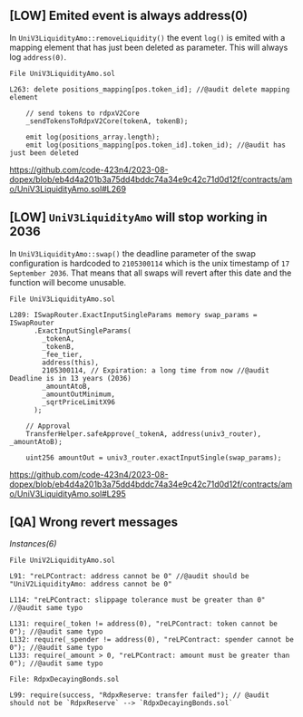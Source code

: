 ## [LOW] Emited event is always address(0)
In `UniV3LiquidityAmo::removeLiquidity()` the event `log()` is emited with a mapping element that has just been deleted as parameter. This will always log `address(0)`.
```solidity
File UniV3LiquidityAmo.sol

L263: delete positions_mapping[pos.token_id]; //@audit delete mapping element

    // send tokens to rdpxV2Core
    _sendTokensToRdpxV2Core(tokenA, tokenB);

    emit log(positions_array.length);
    emit log(positions_mapping[pos.token_id].token_id); //@audit has just been deleted
```
https://github.com/code-423n4/2023-08-dopex/blob/eb4d4a201b3a75dd4bddc74a34e9c42c71d0d12f/contracts/amo/UniV3LiquidityAmo.sol#L269

## [LOW] `UniV3LiquidityAmo` will stop working in 2036
In `UniV3LiquidityAmo::swap()` the deadline parameter of the swap configuration is hardcoded to `2105300114` which is the unix timestamp of `17 September 2036`. That means that all swaps will revert after this date and the function will become unusable.
```solidity
File UniV3LiquidityAmo.sol

L289: ISwapRouter.ExactInputSingleParams memory swap_params = ISwapRouter
      .ExactInputSingleParams(
        _tokenA,
        _tokenB,
        _fee_tier,
        address(this),
        2105300114, // Expiration: a long time from now //@audit Deadline is in 13 years (2036)
        _amountAtoB,
        _amountOutMinimum,
        _sqrtPriceLimitX96
      );

    // Approval
    TransferHelper.safeApprove(_tokenA, address(univ3_router), _amountAtoB);

    uint256 amountOut = univ3_router.exactInputSingle(swap_params);
```
https://github.com/code-423n4/2023-08-dopex/blob/eb4d4a201b3a75dd4bddc74a34e9c42c71d0d12f/contracts/amo/UniV3LiquidityAmo.sol#L295

## [QA] Wrong revert messages
*Instances(6)*
```solidity
File UniV2LiquidityAmo.sol

L91: "reLPContract: address cannot be 0" //@audit should be "UniV2LiquidityAmo: address cannot be 0"

L114: "reLPContract: slippage tolerance must be greater than 0" //@audit same typo

L131: require(_token != address(0), "reLPContract: token cannot be 0"); //@audit same typo
L132: require(_spender != address(0), "reLPContract: spender cannot be 0"); //@audit same typo
L133: require(_amount > 0, "reLPContract: amount must be greater than 0"); //@audit same typo
```
```solidity
File: RdpxDecayingBonds.sol

L99: require(success, "RdpxReserve: transfer failed"); // @audit should not be `RdpxReserve` --> `RdpxDecayingBonds.sol`
```
